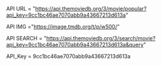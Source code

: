 API URL = "https://api.themoviedb.org/3/movie/popular?api_key=9cc1bc46ae7070abb9a43667213d613a"

API IMG ="https://image.tmdb.org/t/p/w500/"

API SEARCH = "https://api.themoviedb.org/3/search/movie?api_key=9cc1bc46ae7070abb9a43667213d613a&query"

API_Key = 9cc1bc46ae7070abb9a43667213d613a